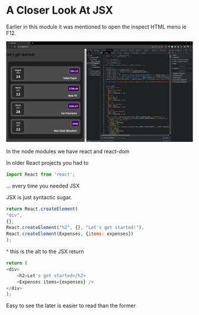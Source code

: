 # A Closer Look At JSX

Earlier in this module it was mentioned to open the inspect HTML menu ie F12.

![inspect_breakdown image](https://github.com/HarrisonWelch/ReactTheCompleteGuide2023/blob/main/Screenshots/inspect_breakdown.png)

In the node modules we have react and react-dom

In older React projects you had to

```js
import React from 'react';
```

... every time you needed JSX

JSX is just syntactic sugar.

```js
return React.createElement(
"div",
{},
React.createElement("h2", {}, "Let's get started!"),
React.createElement(Expenses, {items: expenses})
);
```

^ this is the alt to the JSX return

```js
return (
<div>
    <h2>Let's get started</h2>
    <Expenses items={expenses} />
</div>
);
```

Easy to see the later is easier to read than the former
